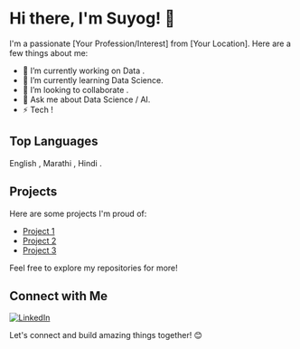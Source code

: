 
# Hi there, I'm Suyog! 👋

I'm a passionate [Your Profession/Interest] from [Your Location]. Here are a few things about me:

- 🔭 I’m currently working on Data .
- 🌱 I’m currently learning Data Science.
- 👯 I’m looking to collaborate .
- 💬 Ask me about Data Science / AI.
- ⚡ Tech ! 


## Top Languages

English  , Marathi , Hindi .

## Projects

Here are some projects I'm proud of:

- [Project 1](https://github.com/suyog56/Chronic-Kidney-Disease-)
- [Project 2](https://github.com/suyog56/Bank-Data-Classification-)
- [Project 3](https://github.com/suyog56/POWER-BI-COMPUTER-HARDWARE)

Feel free to explore my repositories for more!

## Connect with Me

[![LinkedIn](https://img.shields.io/badge/LinkedIn-Connect-blue)]((https://www.linkedin.com/in/suyog-hole-b31066132/))

Let's connect and build amazing things together! 😊
